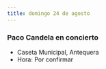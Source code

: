 ```yaml
---
title: domingo 24 de agosto
---
```


### Paco Candela en concierto 
- Caseta Municipal, Antequera
- Hora: Por confirmar
